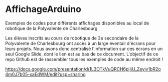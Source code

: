 # AffichageArduino
Exemples de codes pour différents affichages disponibles au local de robotique de la Polyvalente de Charlesbourg

Les élèves inscrits au cours de robotique de 3e secondaire de la Polyvalente de Charlesbourg ont accès à un large éventail d'écrans pour leurs projets. Nous avons donc centralisé l'information sur ces écrans en un seul Google Slide, dont le lien est au bas de ce document.
L'objectif de ce repo Github est de rassembler tous les exemples de code au même endroit !


https://docs.google.com/presentation/d/1L3OTkVuQRCH6pjIiU_Zeyiv1bR2o4m0J7b05-xaEdWM/edit?usp=sharing
